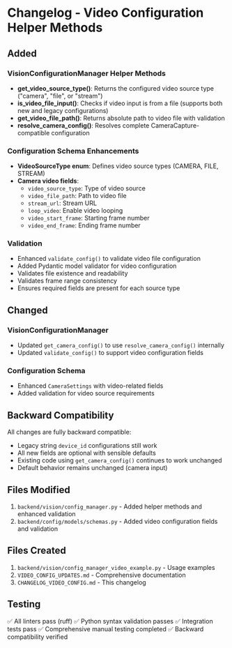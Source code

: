 # Changelog - Video Configuration Helper Methods

## Added

### VisionConfigurationManager Helper Methods
- **get_video_source_type()**: Returns the configured video source type ("camera", "file", or "stream")
- **is_video_file_input()**: Checks if video input is from a file (supports both new and legacy configurations)
- **get_video_file_path()**: Returns absolute path to video file with validation
- **resolve_camera_config()**: Resolves complete CameraCapture-compatible configuration

### Configuration Schema Enhancements
- **VideoSourceType enum**: Defines video source types (CAMERA, FILE, STREAM)
- **Camera video fields**:
  - `video_source_type`: Type of video source
  - `video_file_path`: Path to video file
  - `stream_url`: Stream URL
  - `loop_video`: Enable video looping
  - `video_start_frame`: Starting frame number
  - `video_end_frame`: Ending frame number

### Validation
- Enhanced `validate_config()` to validate video file configuration
- Added Pydantic model validator for video configuration
- Validates file existence and readability
- Validates frame range consistency
- Ensures required fields are present for each source type

## Changed

### VisionConfigurationManager
- Updated `get_camera_config()` to use `resolve_camera_config()` internally
- Updated `validate_config()` to support video configuration fields

### Configuration Schema
- Enhanced `CameraSettings` with video-related fields
- Added validation for video source requirements

## Backward Compatibility

All changes are fully backward compatible:
- Legacy string `device_id` configurations still work
- All new fields are optional with sensible defaults
- Existing code using `get_camera_config()` continues to work unchanged
- Default behavior remains unchanged (camera input)

## Files Modified

1. `backend/vision/config_manager.py` - Added helper methods and enhanced validation
2. `backend/config/models/schemas.py` - Added video configuration fields and validation

## Files Created

1. `backend/vision/config_manager_video_example.py` - Usage examples
2. `VIDEO_CONFIG_UPDATES.md` - Comprehensive documentation
3. `CHANGELOG_VIDEO_CONFIG.md` - This changelog

## Testing

✅ All linters pass (ruff)
✅ Python syntax validation passes
✅ Integration tests pass
✅ Comprehensive manual testing completed
✅ Backward compatibility verified
